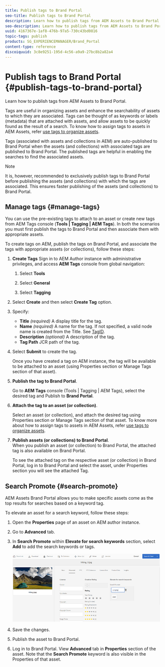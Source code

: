 ```yaml
---
title: Publish tags to Brand Portal
seo-title: Publish tags to Brand Portal
description: Learn how to publish tags from AEM Assets to Brand Portal.
seo-description: Learn how to publish tags from AEM Assets to Brand Portal.
uuid: 4167367e-1af8-476b-97a5-730c43bd0816
topic-tags: publish
products: SG_EXPERIENCEMANAGER/Brand_Portal
content-type: reference
discoiquuid: 3c8e9251-195d-4c56-a9a9-27bc8b2a82a4
---
```


# Publish tags to Brand Portal {#publish-tags-to-brand-portal}

Learn how to publish tags from AEM Assets to Brand Portal.

Tags are useful in organizing assets and enhance the searchability of assets to which they are associated. Tags can be thought of as keywords or labels (metadata) that are attached with assets, and allow assets to be quickly found as the result of a search. To know how to assign tags to assets in AEM Assets, refer [use tags to organize assets](https://helpx.adobe.com/experience-manager/6-5/assets/using/organize-assets.html#Usetagstoorganizeassets).

Tags (associated with assets and collections in AEM) are auto-published to Brand Portal when the assets (and collections) with associated tags are published to Brand Portal. The published tags are helpful in enabling the searches to find the associated assets.

>[!NOTE]
>
>It is, however, recommended to exclusively publish tags to Brand Portal before publishing the assets (and collections) with which the tags are associated. This ensures faster publishing of the assets (and collections) to Brand Portal.

## Manage tags {#manage-tags}

You can use the pre-existing tags to attach to an asset or create new tags from AEM Tags console (**Tools | Tagging | AEM Tags**). In both the scenarios you must first publish the tags to Brand Portal and then associate them with appropriate assets.

To create tags on AEM, publish the tags on Brand Portal, and associate the tags with appropriate assets (or collections), follow these steps:

1. **Create Tags**
Sign in to AEM Author instance with administrative privileges, and access **AEM Tags** console from global navigation:

   1. Select **Tools**

   2. Select **General**

   3. Select **Tagging**

2. Select **Create** and then select **Create Tag** option.
3. Specify:

    * **Title**
      *(required)* A display title for the tag.
    * **Name**
      *(required)* A name for the tag. If not specified, a valid node name is created from the Title. See [TagID](https://helpx.adobe.com/experience-manager/6-5/sites/developing/using/framework.html#TagID).
    * **Description**
      *(optional)* A description of the tag.
    * **Tag Path**
      JCR path of the tag.

4. Select **Submit** to create the tag.

   Once you have created a tag on AEM instance, the tag will be available to be attached to an asset (using Properties section or Manage Tags section of that asset).

5. **Publish the tag to Brand Portal**.

   Go to **AEM Tags** console (Tools | Tagging | AEM Tags), select the desired tag and Publish to **Brand Portal**.

6. **Attach the tag to an asset (or collection)**.

   Select an asset (or collection), and attach the desired tag using Properties section or Manage Tags section of that asset. To know more about how to assign tags to assets in AEM Assets, refer [use tags to organize assets](https://helpx.adobe.com/experience-manager/6-5/assets/using/organize-assets.html#Usetagstoorganizeassets).

7. **Publish assets (or collections) to Brand Portal**.  
   When you publish an asset (or collection) to Brand Portal, the attached tag is also available on Brand Portal.

   To see the attached tag on the respective asset (or collection) in Brand Portal, log in to Brand Portal and select the asset, under Properties section you will see the attached Tag.

## Search Promote {#search-promote}

AEM Assets Brand Portal allows you to make specific assets come as the top results for searches based on a keyword tag.

To elevate an asset for a search keyword, follow these steps:

1. Open the **Properties** page of an asset on AEM author instance.
2. Go to **Advanced** tab.
3. In **Search Promote** within **Elevate for search keywords** section, select **Add** to add the search keywords or tags.

   ![](assets/search-promote.png)

4. Save the changes.
5. Publish the asset to Brand Portal.
6. Log in to Brand Portal. View **Advanced** tab in **Properties** section of the asset.
Note that the **Search Promote** keyword is also visible in the Properties of that asset.
